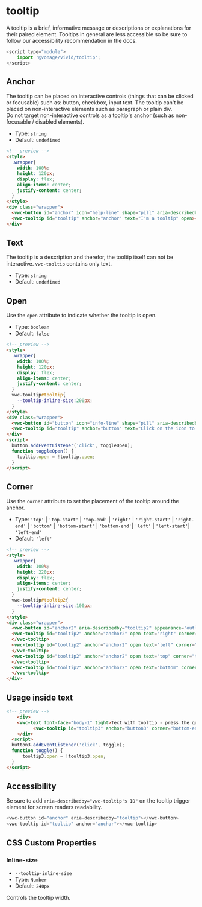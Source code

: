 # tooltip

A tooltip is a brief, informative message or descriptions or explanations for their paired element. Tooltips in general are less accessible so be sure to follow our accessibility recommendation in the docs.

```js
<script type="module">
    import '@vonage/vivid/tooltip';
</script>
```

## Anchor
The tooltip can be placed on interactive controls (things that can be clicked or focusable) such as: button, checkbox, input text.
The tooltip can't be placed on non-interactive elements such as paragraph or plain div.  
Do not target non-interactive controls as a tooltip's anchor (such as non-focusable / disabled elements).

- Type: `string`
- Default: `undefined`

```html
<!-- preview -->
<style>
  .wrapper{
    width: 100%;
    height: 120px;
    display: flex;
    align-items: center;
    justify-content: center;
  }
</style>
<div class="wrapper">
  <vwc-button id="anchor" icon="help-line" shape="pill" aria-describedby="tooltip"></vwc-button>
  <vwc-tooltip id="tooltip" anchor="anchor" text="I'm a tooltip" open></vwc-tooltip>
</div>
```
## Text
The tooltip is a description and therefor, the tooltip itself can not be interactive. `vwc-tooltip` contains only text.

- Type: `string`
- Default: `undefined`

## Open
Use the `open` attribute to indicate whether the tooltip is open.

- Type: `boolean`
- Default: `false`

```html
<!-- preview -->
<style>
  .wrapper{
    width: 100%;
    height: 120px;
    display: flex;
    align-items: center;
    justify-content: center;
  }
  vwc-tooltip#tooltip{
    --tooltip-inline-size:200px;
  }
</style>
<div class="wrapper">
  <vwc-button id="button" icon="info-line" shape="pill" aria-describedby="tooltip"></vwc-button>
  <vwc-tooltip id="tooltip" anchor="button" text="Click on the icon to toggle"></vwc-tooltip>
</div>
<script>
  button.addEventListener('click', toggleOpen);
  function toggleOpen() {
	tooltip.open = !tooltip.open;
  }
</script>
```

## Corner

Use the `corner` attribute to set the placement of the tooltip around the anchor.

- Type: `'top'` | `'top-start'` | `'top-end'` | `'right'` | `'right-start'` | `'right-end'` | `'bottom'` | `'bottom-start'` | `'bottom-end'`| `'left'` | `'left-start'`| `'left-end'`
- Default: `'left'`

```html
<!-- preview -->
<style>
  .wrapper{
    width: 100%;
    height: 220px;
    display: flex;
    align-items: center;
    justify-content: center;
  }
  vwc-tooltip#tooltip2{
    --tooltip-inline-size:100px;
  }
</style>
<div class="wrapper">
  <vwc-button id="anchor2" aria-describedby="tooltip2" appearance='outlined' label='This is an anchor'></vwc-button>
  <vwc-tooltip id="tooltip2" anchor="anchor2" open text="right" corner="right">
  </vwc-tooltip>
  <vwc-tooltip id="tooltip2" anchor="anchor2" open text="left" corner="left">
  </vwc-tooltip>
  <vwc-tooltip id="tooltip2" anchor="anchor2" open text="top" corner="top">
  </vwc-tooltip>
  <vwc-tooltip id="tooltip2" anchor="anchor2" open text="bottom" corner="bottom">
  </vwc-tooltip>
</div>
```
## Usage inside text
```html
<!-- preview -->
	<div>
    <vwc-text font-face="body-1" tight>Text with tooltip - press the question mark<vwc-button id="button3" icon="help-line" shape="pill" aria-describedby="tooltip3"></vwc-button>more text after tooltip.</vwc-text>
		  <vwc-tooltip id="tooltip3" anchor="button3" corner="bottom-end" text="I'm the tooltip content"></vwc-tooltip>
	</div>
  <script>
  button3.addEventListener('click', toggle);
  function toggle() {
	  tooltip3.open = !tooltip3.open;
  }
</script>
```

## Accessibility
Be sure to add `aria-describedby="vwc-tooltip's ID"` on the tooltip trigger element for screen readers readability.

```js
<vwc-button id="anchor" aria-describedby="tooltip"></vwc-button>
<vwc-tooltip id="tooltip" anchor="anchor"></vwc-tooltip>
```

## CSS Custom Properties

### Inline-size
- `--tooltip-inline-size`
- Type: `Number`
- Default: `240px`

Controls the tooltip width.
